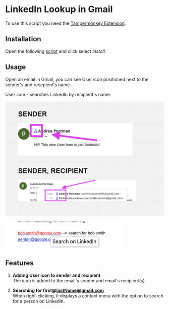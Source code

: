 # LinkedIn Lookup in Gmail

To use this script you need the [Tampermonkey Extension](https://chrome.google.com/webstore/detail/tampermonkey/dhdgffkkebhmkfjojejmpbldmpobfkfo).

## Installation

Open the following [script](https://github.com/kbarushkaa/tampermonkey-linkedin-lookup/raw/main/linkedin-lookup.user.js) and click select _Install_.

## Usage

Open an email in Gmail, you can see User icon positioned next to the sender's and recepient's name.

User icon - searches LinkedIn by recipient's name.

![Usage example](img.png)

![Usage example](context-menu.png)

## Features

1. **Adding User icon to sender and recipient**  
   The icon is added to the email's sender and email's recipient(s).

2. **Searching for first@lastName@gmail.com**  
   When right-clicking, it displays a context menu with the option to search for a person on LinkedIn.
